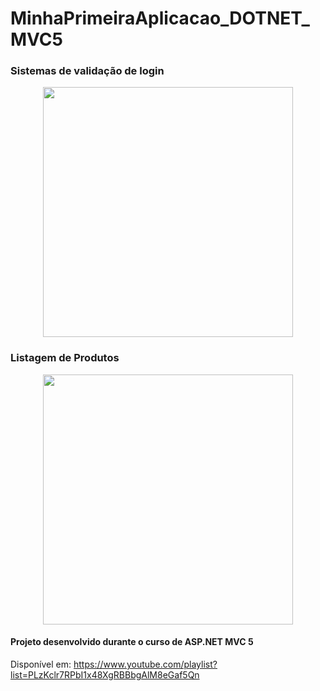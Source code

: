 # MinhaPrimeiraAplicacao_DOTNET_MVC5

### Sistemas de validação de login

<p align="center">
  <img align="center" height="400" src="https://user-images.githubusercontent.com/67704261/143292830-e9f5d8c1-f715-4352-ab3a-c2d2b88a1b3f.png" />  
</p>

### Listagem de Produtos
<p align="center">
  <img align="center" height="400" src="https://user-images.githubusercontent.com/67704261/143292820-a12561c3-e869-443f-b9ce-e551388cf3d8.png" />  
</p>

#### Projeto desenvolvido durante o curso de ASP.NET MVC 5 
Disponível em: https://www.youtube.com/playlist?list=PLzKclr7RPbI1x48XgRBBbgAlM8eGaf5Qn
